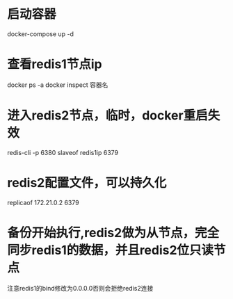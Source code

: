 # 启动容器
docker-compose up -d
# 查看redis1节点ip
docker ps -a
docker inspect 容器名
# 进入redis2节点，临时，docker重启失效
redis-cli -p 6380
slaveof redis1ip 6379
# redis2配置文件，可以持久化
replicaof 172.21.0.2 6379
# 备份开始执行,redis2做为从节点，完全同步redis1的数据，并且redis2位只读节点
注意redis1的bind修改为0.0.0.0否则会拒绝redis2连接
